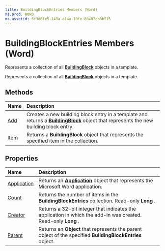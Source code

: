 ```yaml
---
title: BuildingBlockEntries Members (Word)
ms.prod: WORD
ms.assetid: 6c3d6fe5-149a-a14a-10fe-80407cb8b515
---
```



# BuildingBlockEntries Members (Word)
Represents a collection of all  **[BuildingBlock](buildingblock-object-word.md)** objects in a template.

Represents a collection of all  **[BuildingBlock](buildingblock-object-word.md)** objects in a template.


## Methods



|**Name**|**Description**|
|:-----|:-----|
|[Add](buildingblockentries-add-method-word.md)|Creates a new building block entry in a template and returns a  **[BuildingBlock](buildingblock-object-word.md)** object that represents the new building block entry.|
|[Item](buildingblockentries-item-method-word.md)|Returns a  **BuildingBlock** object that represents the specified item in the collection.|

## Properties



|**Name**|**Description**|
|:-----|:-----|
|[Application](buildingblockentries-application-property-word.md)|Returns an  **[Application](application-object-word.md)** object that represents the Microsoft Word application.|
|[Count](buildingblockentries-count-property-word.md)|Returns the number of items in the  **BuildingBlockEntries** collection. Read-only **Long** .|
|[Creator](buildingblockentries-creator-property-word.md)|Returns a 32-bit integer that indicates the application in which the add-in was created. Read-only  **Long** .|
|[Parent](buildingblockentries-parent-property-word.md)|Returns an  **Object** that represents the parent object of the specified **BuildingBlockEntries** object.|

